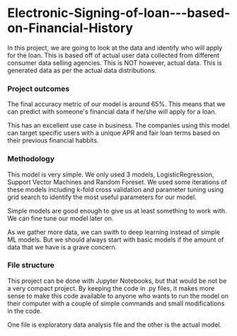 # Electronic-Signing-of-loan---based-on-Financial-History

In this project, we are going to look at the data and identify who will apply for the loan. This is based off of actual user data collected from different consumer data selling agencies. This is NOT however, actual data. This is generated data as per the actual data distributions.

### Project outcomes

The final accuracy metric of our model is around 65%. This means that we can predict with someone's financial data if he/she will apply for a loan.

This has an excellent use case in business. The companies using this model can target specific users with a unique APR and fair loan terms based on their previous financial habbits.

### Methodology

This model is very simple. We only used 3 models, LogisticRegression, Support Vector Machines and Random Foreset. We used some iterations of these models including k-fold cross validation and parameter tuning using grid search to identify the most useful parameters for our model.

Simple models are good enough to give us at least something to work with. We can fine tune our model later on.

As we gather more data, we can swith to deep learning instead of simple ML models. But we should always start with basic models if the amount of data that we have is a grave concern.

### File structure

This project can be done with Jupyter Notebooks, but that would be not be a very compact project. By keeping the code in .py files, it makes more sense to make this code available to anyone who wants to run the model on their computer with a couple of simple commands and small modifications in the code.

One file is exploratory data analysis file and the other is the actual model.

